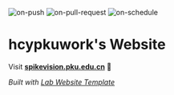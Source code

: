 
  ![on-push](../../actions/workflows/on-push.yaml/badge.svg)
  ![on-pull-request](../../actions/workflows/on-pull-request.yaml/badge.svg)
  ![on-schedule](../../actions/workflows/on-schedule.yaml/badge.svg)

  # hcypkuwork's Website

  Visit **[spikevision.pku.edu.cn](http://spikevision.pku.edu.cn)** 🚀

  _Built with [Lab Website Template](https://greene-lab.gitbook.io/lab-website-template-docs)_
